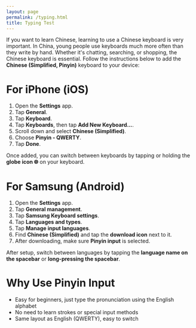 ```yaml
---
layout: page
permalink: /typing.html
title: Typing Test
---
```


If you want to learn Chinese, learning to use a Chinese keyboard is very important. In China, young people use keyboards much more often than they write by hand. Whether it's chatting, searching, or shopping, the Chinese keyboard is essential. Follow the instructions below to add the **Chinese (Simplified, Pinyin)** keyboard to your device:

# For iPhone (iOS)

1. Open the **Settings** app.
2. Tap **General**.
3. Tap **Keyboard**.
4. Tap **Keyboards**, then tap **Add New Keyboard...**.
5. Scroll down and select **Chinese (Simplified)**.
6. Choose **Pinyin - QWERTY**.
7. Tap **Done**.

Once added, you can switch between keyboards by tapping or holding the **globe icon 🌐** on your keyboard.

# For Samsung (Android)

1. Open the **Settings** app.
2. Tap **General management**.
3. Tap **Samsung Keyboard settings**.
4. Tap **Languages and types**.
5. Tap **Manage input languages**.
6. Find **Chinese (Simplified)** and tap the **download icon** next to it.
7. After downloading, make sure **Pinyin input** is selected.

After setup, switch between languages by tapping the **language name on the spacebar** or **long-pressing the spacebar**.

# Why Use Pinyin Input

- Easy for beginners, just type the pronunciation using the English alphabet
- No need to learn strokes or special input methods
- Same layout as English (QWERTY), easy to switch